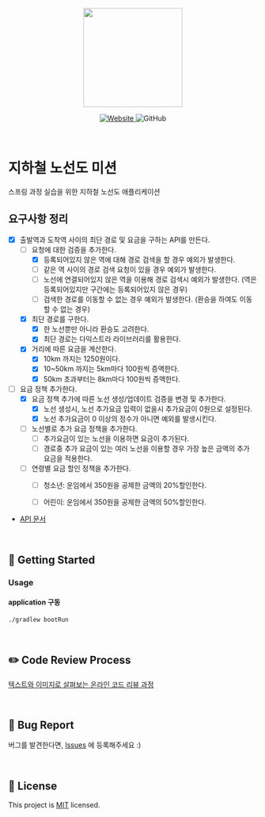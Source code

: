 <p align="center">
    <img width="200px;" src="https://raw.githubusercontent.com/woowacourse/atdd-subway-admin-frontend/master/images/main_logo.png"/>
</p>
<p align="center">
  <a href="https://techcourse.woowahan.com/c/Dr6fhku7" alt="woowacuorse subway">
    <img alt="Website" src="https://img.shields.io/website?url=https%3A%2F%2Fedu.nextstep.camp%2Fc%2FR89PYi5H">
  </a>
  <img alt="GitHub" src="https://img.shields.io/github/license/woowacourse/atdd-subway-path">
</p>

<br>

# 지하철 노선도 미션
스프링 과정 실습을 위한 지하철 노선도 애플리케이션

## 요구사항 정리
- [x] 출발역과 도착역 사이의 최단 경로 및 요금을 구하는 API를 만든다.
  - [ ] 요청에 대한 검증을 추가한다.
    - [x] 등록되어있지 않은 역에 대해 경로 검색을 할 경우 예외가 발생한다.
    - [ ] 같은 역 사이의 경로 검색 요청이 있을 경우 예외가 발생한다.
    - [ ] 노선에 연결되어있지 않은 역을 이용해 경로 검색시 예외가 발생한다. (역은 등록되어있지만 구간에는 등록되어있지 않은 경우)
    - [ ] 검색한 경로를 이동할 수 없는 경우 예외가 발생한다. (환승을 하여도 이동할 수 없는 경우)
  - [x] 최단 경로를 구한다.
    - [x] 한 노선뿐만 아니라 환승도 고려한다.
    - [x] 최단 경로는 다익스트라 라이브러리를 활용한다.
  - [x] 거리에 따른 요금을 계산한다.
    - [x] 10km 까지는 1250원이다.
    - [x] 10~50km 까지는 5km마다 100원씩 증액한다.
    - [x] 50km 초과부터는 8km마다 100원씩 증액한다.
- [ ] 요금 정책 추가한다.
  - [x] 요금 정책 추가에 따른 노선 생성/업데이트 검증을 변경 및 추가한다.
    - [x] 노선 생성시, 노선 추가요금 입력이 없을시 추가요금이 0원으로 설정된다.
    - [x] 노선 추가요금이 0 이상의 정수가 아니면 예외를 발생시킨다.
  - [ ] 노선별로 추가 요금 정책을 추가한다.
    - [ ] 추가요금이 있는 노선을 이용하면 요금이 추가된다.
    - [ ] 경로중 추가 요금이 있는 여러 노선을 이용할 경우 가장 높은 금액의 추가 요금을 적용한다.
  - [ ] 연령별 요금 할인 정책을 추가한다.
    - [ ] 청소년: 운임에서 350원을 공제한 금액의 20%할인한다.
    - [ ] 어린이: 운임에서 350원을 공제한 금액의 50%할인한다.
  

- [API 문서](https://techcourse-storage.s3.ap-northeast-2.amazonaws.com/c4c291f19953498e8eda8a38253eed51#Path)

<br>

## 🚀 Getting Started
### Usage
#### application 구동
```
./gradlew bootRun
```
<br>

## ✏️ Code Review Process
[텍스트와 이미지로 살펴보는 온라인 코드 리뷰 과정](https://github.com/next-step/nextstep-docs/tree/master/codereview)

<br>

## 🐞 Bug Report

버그를 발견한다면, [Issues](https://github.com/woowacourse/atdd-subway-path/issues) 에 등록해주세요 :)

<br>

## 📝 License

This project is [MIT](https://github.com/woowacourse/atdd-subway-path/blob/master/LICENSE) licensed.
